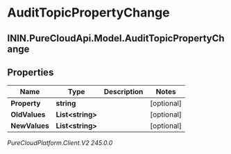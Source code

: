 # AuditTopicPropertyChange

## ININ.PureCloudApi.Model.AuditTopicPropertyChange

## Properties

|Name | Type | Description | Notes|
|------------ | ------------- | ------------- | -------------|
| **Property** | **string** |  | [optional] |
| **OldValues** | **List&lt;string&gt;** |  | [optional] |
| **NewValues** | **List&lt;string&gt;** |  | [optional] |



_PureCloudPlatform.Client.V2 245.0.0_

